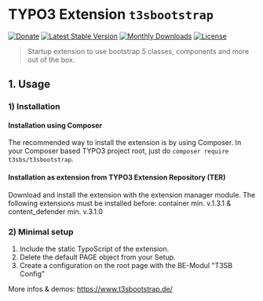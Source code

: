 # TYPO3 Extension ``t3sbootstrap``

[![Donate](https://img.shields.io/badge/Donate-PayPal-green.svg)](https://www.paypal.me/t3sbootstrap)
[![Latest Stable Version](https://poser.pugx.org/t3sbs/t3sbootstrap/v/stable)](https://packagist.org/packages/t3sbs/t3sbootstrap)
[![Monthly Downloads](https://poser.pugx.org/t3sbs/t3sbootstrap/d/monthly)](https://packagist.org/packages/t3sbs/t3sbootstrap)
[![License](https://poser.pugx.org/t3sbs/t3sbootstrap/license)](https://packagist.org/packages/t3sbs/t3sbootstrap)

> Startup extension to use bootstrap 5 classes, components and more out of the box.

## 1. Usage


### 1) Installation

#### Installation using Composer

The recommended way to install the extension is by using Composer. In your Composer based TYPO3 project root, just do `composer require t3sbs/t3sbootstrap`. 

#### Installation as extension from TYPO3 Extension Repository (TER)

Download and install the extension with the extension manager module.
The following extensions must be installed before: container min. v.1.3.1 & content_defender min. v.3.1.0

### 2) Minimal setup

1) Include the static TypoScript of the extension.
2) Delete the default PAGE object from your Setup.
3) Create a configuration on the root page with the BE-Modul "T3SB Config"

More infos & demos: https://www.t3sbootstrap.de/

